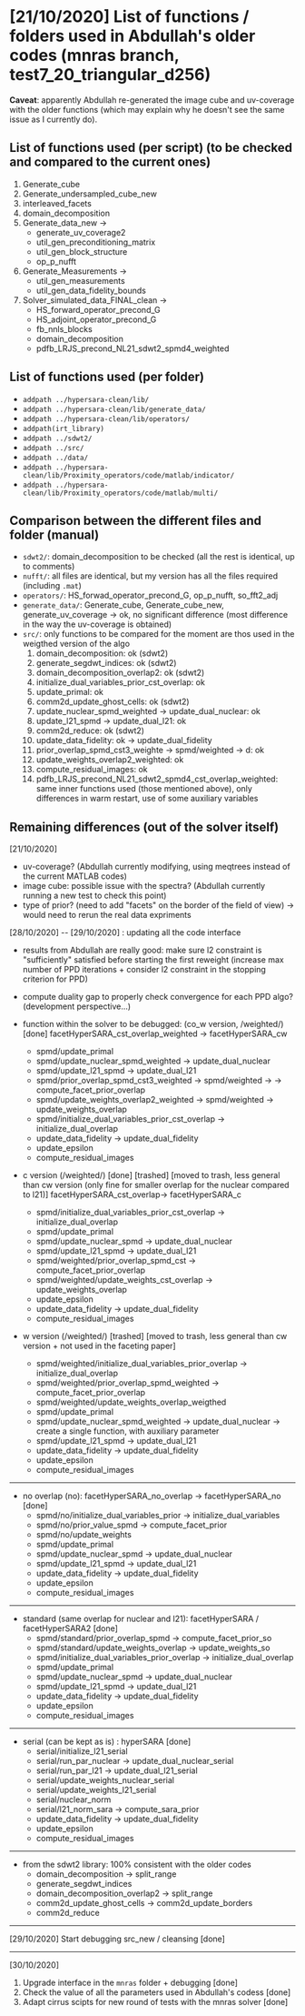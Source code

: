 # [21/10/2020] List of functions / folders used in Abdullah's older codes (mnras branch, test7_20_triangular_d256)

**Caveat**: apparently Abdullah re-generated the image cube and uv-coverage with the older functions (which may explain why he doesn't see the same issue as I currently do).

## List of functions used (per script) (to be checked and compared to the current ones)

  1. Generate_cube
  2. Generate_undersampled_cube_new
  3. interleaved_facets
  4. domain_decomposition
  5. Generate_data_new ->
      - generate_uv_coverage2
      - util_gen_preconditioning_matrix
      - util_gen_block_structure
      - op_p_nufft
  6. Generate_Measurements ->
      - util_gen_measurements
      - util_gen_data_fidelity_bounds
  7. Solver_simulated_data_FINAL_clean ->
      - HS_forward_operator_precond_G
      - HS_adjoint_operator_precond_G
      - fb_nnls_blocks
      - domain_decomposition
      - pdfb_LRJS_precond_NL21_sdwt2_spmd4_weighted

## List of functions used (per folder)

- `addpath ../hypersara-clean/lib/`
- `addpath ../hypersara-clean/lib/generate_data/`
- `addpath ../hypersara-clean/lib/operators/`
- `addpath(irt_library)`
- `addpath ../sdwt2/`
- `addpath ../src/`
- `addpath ../data/`
- `addpath ../hypersara-clean/lib/Proximity_operators/code/matlab/indicator/`
- `addpath ../hypersara-clean/lib/Proximity_operators/code/matlab/multi/`

## Comparison between the different files and folder (manual)

- `sdwt2/`: domain_decomposition to be checked (all the rest is identical, up to comments)
- `nufft/`: all files are identical, but my version has all the files required (including `.mat`)
- `operators/`: HS_forwad_operator_precond_G, op_p_nufft, so_fft2_adj
- `generate_data/`: Generate_cube, Generate_cube_new, generate_uv_coverage -> ok, no significant difference (most difference in the way the uv-coverage is obtained)
- `src/`: only functions to be compared for the moment are thos used in the weigthed version of the algo
  1. domain_decomposition: ok (sdwt2)
  2. generate_segdwt_indices: ok (sdwt2)
  3. domain_decomposition_overlap2: ok (sdwt2)
  4. initialize_dual_variables_prior_cst_overlap: ok
  5. update_primal: ok
  6. comm2d_update_ghost_cells: ok (sdwt2)
  7. update_nuclear_spmd_weighted -> update_dual_nuclear: ok
  8. update_l21_spmd -> update_dual_l21: ok
  9. comm2d_reduce: ok (sdwt2)
  10. update_data_fidelity: ok -> update_dual_fidelity
  11. prior_overlap_spmd_cst3_weighte -> spmd/weighted -> d: ok
  12. update_weights_overlap2_weighted: ok
  13. compute_residual_images: ok
  14. pdfb_LRJS_precond_NL21_sdwt2_spmd4_cst_overlap_weighted: same inner functions used (those mentioned above), only differences in warm restart, use of some auxiliary variables

## Remaining differences (out of the solver itself)

[21/10/2020]

- uv-coverage? (Abdullah currently modifying, using meqtrees instead of the current MATLAB codes)
- image cube: possible issue with the spectra? (Abdullah currently running a new test to check this point)
- type of prior? (need to add "facets" on the border of the field of view) -> would need to rerun the real data expriments

[28/10/2020] -- [29/10/2020] : updating all the code interface

- results from Abdullah are really good: make sure l2 constraint is "sufficiently" satisfied before starting the first reweight (increase max number of PPD iterations + consider l2 constraint in the stopping criterion for PPD)
- compute duality gap to properly check convergence for each PPD algo? (development perspective...)

- function within the solver to be debugged: (co_w version, /weighted/) [done]
  facetHyperSARA_cst_overlap_weighted -> facetHyperSARA_cw
  - spmd/update_primal
  - spmd/update_nuclear_spmd_weighted -> update_dual_nuclear
  - spmd/update_l21_spmd -> update_dual_l21
  - spmd/prior_overlap_spmd_cst3_weighted -> spmd/weighted ->  -> compute_facet_prior_overlap
  - spmd/update_weights_overlap2_weighted -> spmd/weighted -> update_weights_overlap
  - spmd/initialize_dual_variables_prior_cst_overlap -> initialize_dual_overlap
  - update_data_fidelity -> update_dual_fidelity
  - update_epsilon
  - compute_residual_images

- c version (/weighted/) [done] [trashed] [moved to trash, less general than cw version (only fine for smaller overlap for the nuclear compared to l21)]
  facetHyperSARA_cst_overlap-> facetHyperSARA_c
  - spmd/initialize_dual_variables_prior_cst_overlap -> initialize_dual_overlap
  - spmd/update_primal
  - spmd/update_nuclear_spmd -> update_dual_nuclear
  - spmd/update_l21_spmd -> update_dual_l21
  - spmd/weighted/prior_overlap_spmd_cst -> compute_facet_prior_overlap
  - spmd/weighted/update_weights_cst_overlap -> update_weights_overlap
  - update_epsilon
  - update_data_fidelity -> update_dual_fidelity
  - compute_residual_images

- w version (/weighted/) [trashed] [moved to trash, less general than cw version + not used in the faceting paper]
  - spmd/weighted/initialize_dual_variables_prior_overlap -> initialize_dual_overlap
  - spmd/weighted/prior_overlap_spmd_weighted -> compute_facet_prior_overlap
  - spmd/weighted/update_weights_overlap_weigthed
  - spmd/update_primal
  - spmd/update_nuclear_spmd_weighted -> update_dual_nuclear -> create a single function, with auxiliary parameter
  - spmd/update_l21_spmd -> update_dual_l21
  - update_data_fidelity -> update_dual_fidelity
  - update_epsilon
  - compute_residual_images

---

- no overlap (no): facetHyperSARA_no_overlap -> facetHyperSARA_no [done]
  - spmd/no/initialize_dual_variables_prior -> initialize_dual_variables
  - spmd/no/prior_value_spmd -> compute_facet_prior
  - spmd/no/update_weights
  - spmd/update_primal
  - spmd/update_nuclear_spmd -> update_dual_nuclear
  - spmd/update_l21_spmd -> update_dual_l21
  - update_data_fidelity -> update_dual_fidelity
  - update_epsilon
  - compute_residual_images

---

- standard (same overlap for nuclear and l21): facetHyperSARA / facetHyperSARA2 [done]
  - spmd/standard/prior_overlap_spmd -> compute_facet_prior_so
  - spmd/standard/update_weights_overlap -> update_weights_so
  - spmd/initialize_dual_variables_prior_overlap -> initialize_dual_overlap
  - spmd/update_primal
  - spmd/update_nuclear_spmd -> update_dual_nuclear
  - spmd/update_l21_spmd -> update_dual_l21
  - update_data_fidelity -> update_dual_fidelity
  - update_epsilon
  - compute_residual_images

---

- serial (can be kept as is) : hyperSARA [done]
  - serial/initialize_l21_serial
  - serial/run_par_nuclear -> update_dual_nuclear_serial
  - serial/run_par_l21 -> update_dual_l21_serial
  - serial/update_weights_nuclear_serial
  - serial/update_weights_l21_serial
  - serial/nuclear_norm
  - serial/l21_norm_sara -> compute_sara_prior
  - update_data_fidelity -> update_dual_fidelity
  - update_epsilon
  - compute_residual_images

---

- from the sdwt2 library: 100% consistent with the older codes
  - domain_decomposition -> split_range
  - generate_segdwt_indices
  - domain_decomposition_overlap2 -> split_range
  - comm2d_update_ghost_cells -> comm2d_update_borders
  - comm2d_reduce

---

[29/10/2020] Start debugging src_new / cleansing [done]

---

[30/10/2020]
1. Upgrade interface in the `mnras` folder + debugging [done]
2. Check the value of all the parameters used in Abdullah's codess [done]
3. Adapt cirrus scipts for new round of tests with the mnras solver [done]
